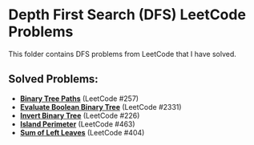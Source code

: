 # Depth First Search (DFS) LeetCode Problems

This folder contains DFS problems from LeetCode that I have solved.

## Solved Problems:
- **[Binary Tree Paths](https://leetcode.com/problems/binary-tree-paths/)** (LeetCode #257)
- **[Evaluate Boolean Binary Tree](https://leetcode.com/problems/evaluate-boolean-binary-tree/)** (LeetCode #2331)
- **[Invert Binary Tree](https://leetcode.com/problems/invert-binary-tree/)** (LeetCode #226)
- **[Island Perimeter](https://leetcode.com/problems/island-perimeter/)** (LeetCode #463)
- **[Sum of Left Leaves](https://leetcode.com/problems/sum-of-left-leaves/)** (LeetCode #404)